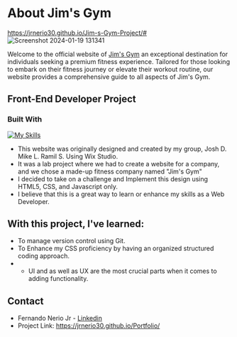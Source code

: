 # About Jim's Gym
https://jrnerio30.github.io/Jim-s-Gym-Project/#
![Screenshot 2024-01-19 131341](https://github.com/JrNerio30/Jim-s-Gym-Project/assets/91402801/307f62a2-5bf6-42c2-99c4-de55aca58303)

Welcome to the official website of [Jim's Gym](https://jrnerio30.github.io/Jim-s-Gym-Project/#) an exceptional destination for individuals seeking a premium fitness experience. Tailored for those looking to embark on their fitness journey or elevate their workout routine, our website provides a comprehensive guide to all aspects of Jim's Gym.

## Front-End Developer Project
### Built With

[![My Skills](https://skillicons.dev/icons?i=js,html,css)](https://skillicons.dev)

* This website was originally designed and created by my group, Josh D. Mike L. Ramil S. Using Wix Studio.
* It was a lab project where we had to create a website for a company, and we chose a made-up fitness company named "Jim's Gym"
* I decided to take on a challenge and Implement this design using HTML5, CSS, and Javascript only. 
* I believe that this is a great way to learn or enhance my skills as a Web Developer.



## With this project, I've learned:
* To manage version control using Git.
* To Enhance my CSS proficiency by having an organized structured coding approach.
* * UI and as well as UX are the most crucial parts when it comes to adding functionality.
  




## Contact

* Fernando Nerio Jr - [Linkedin](www.linkedin.com/in/fernandoneriojr)
* Project Link: https://jrnerio30.github.io/Portfolio/
